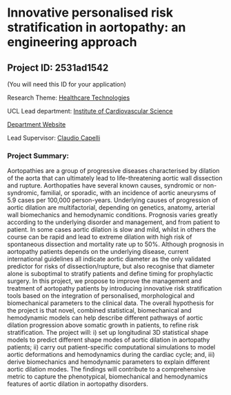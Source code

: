 # Innovative personalised risk stratification in aortopathy: an engineering approach

## Project ID: **2531ad1542**
(You will need this ID for your application)

Research Theme: [Healthcare Technologies](../themes/healthcare-technologies.md)

UCL Lead department: [Institute of Cardiovascular Science](../departments/institute-of-cardiovascular-science.md)

[Department Website](https://www.ucl.ac.uk/cardiovascular/ucl-institute-cardiovascular-science)

Lead Supervisor: [Claudio Capelli](https://profiles.ucl.ac.uk/23936)

### Project Summary:

Aortopathies are a group of progressive diseases characterised by dilation of the aorta that can ultimately lead to life-threatening aortic wall dissection and rupture. Aorthopaties have several known causes, syndromic or non-syndromic, familial, or sporadic, with an incidence of aortic aneurysms of 5.9 cases per 100,000 person-years. Underlying causes of progression of aortic dilation are multifactorial, depending on genetics, anatomy, arterial wall biomechanics and hemodynamic conditions. Prognosis varies greatly according to the underlying disorder and management, and from patient to patient. In some cases aortic dilation is slow and mild, whilst in others the course can be rapid and lead to extreme dilation with high risk of spontaneous dissection and mortality rate up to 50%. Although prognosis in aortopathy patients depends on the underlying disease, current international guidelines all indicate aortic diameter as the only validated predictor for risks of dissection/rupture, but also recognise that diameter alone is suboptimal to stratify patients and define timing for prophylactic surgery. 
In this project, we propose to improve the management and treatment of aortopathy patients by introducing innovative risk stratification tools based on the integration of personalised, morphological and biomechanical parameters to the clinical data. The overall hypothesis for the project is that novel, combined statistical, biomechanical and hemodynamic models can help describe different pathways of aortic dilation progression above somatic growth in patients, to refine risk stratification. The project will: i) set up longitudinal 3D statistical shape models to predict different shape modes of aortic dilation in aortopathy patients; ii) carry out patient-specific computational simulations to model aortic deformations and hemodynamics during the cardiac cycle; and, iii) derive biomechanics and hemodynamic parameters to explain different aortic dilation modes. 
The findings will contribute to a comprehensive metric to capture the phenotypical, biomechanical and hemodynamics features of aortic dilation in aortopathy disorders.
